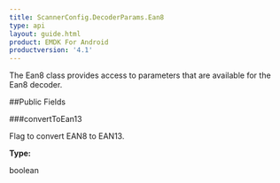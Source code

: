```yaml
---
title: ScannerConfig.DecoderParams.Ean8
type: api
layout: guide.html
product: EMDK For Android
productversion: '4.1'
---
```



The Ean8 class provides access to parameters that are available for
 the Ean8 decoder.

##Public Fields

###convertToEan13

Flag to convert EAN8 to EAN13.

**Type:**

boolean









